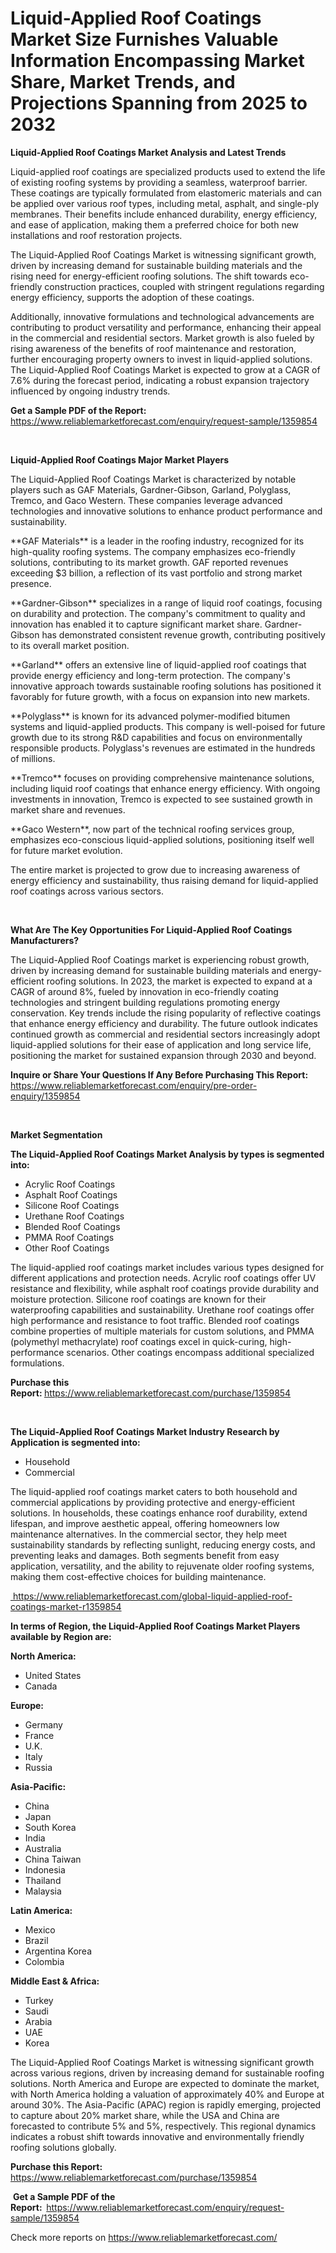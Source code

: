 <p><h1>Liquid-Applied Roof Coatings Market Size Furnishes Valuable Information Encompassing Market Share, Market Trends, and Projections Spanning from 2025 to 2032</h1></p><p><strong>Liquid-Applied Roof Coatings Market Analysis and Latest Trends</strong></p>
<p><p>Liquid-applied roof coatings are specialized products used to extend the life of existing roofing systems by providing a seamless, waterproof barrier. These coatings are typically formulated from elastomeric materials and can be applied over various roof types, including metal, asphalt, and single-ply membranes. Their benefits include enhanced durability, energy efficiency, and ease of application, making them a preferred choice for both new installations and roof restoration projects.</p><p>The Liquid-Applied Roof Coatings Market is witnessing significant growth, driven by increasing demand for sustainable building materials and the rising need for energy-efficient roofing solutions. The shift towards eco-friendly construction practices, coupled with stringent regulations regarding energy efficiency, supports the adoption of these coatings. </p><p>Additionally, innovative formulations and technological advancements are contributing to product versatility and performance, enhancing their appeal in the commercial and residential sectors. Market growth is also fueled by rising awareness of the benefits of roof maintenance and restoration, further encouraging property owners to invest in liquid-applied solutions. The Liquid-Applied Roof Coatings Market is expected to grow at a CAGR of 7.6% during the forecast period, indicating a robust expansion trajectory influenced by ongoing industry trends.</p></p>
<p><strong>Get a Sample PDF of the Report:&nbsp;</strong> <a href="https://www.reliablemarketforecast.com/enquiry/request-sample/1359854?utm_campaign=2533&utm_medium=2&utm_source=Github&utm_content=ia&utm_term=22032025&utm_id=liquid-applied-roof-coatings">https://www.reliablemarketforecast.com/enquiry/request-sample/1359854</a></p>
<p>&nbsp;</p>
<p><strong>Liquid-Applied Roof Coatings Major Market Players</strong></p>
<p><p>The Liquid-Applied Roof Coatings Market is characterized by notable players such as GAF Materials, Gardner-Gibson, Garland, Polyglass, Tremco, and Gaco Western. These companies leverage advanced technologies and innovative solutions to enhance product performance and sustainability.</p><p>**GAF Materials** is a leader in the roofing industry, recognized for its high-quality roofing systems. The company emphasizes eco-friendly solutions, contributing to its market growth. GAF reported revenues exceeding $3 billion, a reflection of its vast portfolio and strong market presence.</p><p>**Gardner-Gibson** specializes in a range of liquid roof coatings, focusing on durability and protection. The company's commitment to quality and innovation has enabled it to capture significant market share. Gardner-Gibson has demonstrated consistent revenue growth, contributing positively to its overall market position.</p><p>**Garland** offers an extensive line of liquid-applied roof coatings that provide energy efficiency and long-term protection. The company's innovative approach towards sustainable roofing solutions has positioned it favorably for future growth, with a focus on expansion into new markets.</p><p>**Polyglass** is known for its advanced polymer-modified bitumen systems and liquid-applied products. This company is well-poised for future growth due to its strong R&D capabilities and focus on environmentally responsible products. Polyglass's revenues are estimated in the hundreds of millions.</p><p>**Tremco** focuses on providing comprehensive maintenance solutions, including liquid roof coatings that enhance energy efficiency. With ongoing investments in innovation, Tremco is expected to see sustained growth in market share and revenues.</p><p>**Gaco Western**, now part of the technical roofing services group, emphasizes eco-conscious liquid-applied solutions, positioning itself well for future market evolution.</p><p>The entire market is projected to grow due to increasing awareness of energy efficiency and sustainability, thus raising demand for liquid-applied roof coatings across various sectors.</p></p>
<p>&nbsp;</p>
<p><strong>What Are The Key Opportunities For Liquid-Applied Roof Coatings Manufacturers?</strong></p>
<p><p>The Liquid-Applied Roof Coatings market is experiencing robust growth, driven by increasing demand for sustainable building materials and energy-efficient roofing solutions. In 2023, the market is expected to expand at a CAGR of around 8%, fueled by innovation in eco-friendly coating technologies and stringent building regulations promoting energy conservation. Key trends include the rising popularity of reflective coatings that enhance energy efficiency and durability. The future outlook indicates continued growth as commercial and residential sectors increasingly adopt liquid-applied solutions for their ease of application and long service life, positioning the market for sustained expansion through 2030 and beyond.</p></p>
<p><strong>Inquire or Share Your Questions If Any Before Purchasing This Report:</strong> <a href="https://www.reliablemarketforecast.com/enquiry/pre-order-enquiry/1359854?utm_campaign=2533&utm_medium=2&utm_source=Github&utm_content=ia&utm_term=22032025&utm_id=liquid-applied-roof-coatings">https://www.reliablemarketforecast.com/enquiry/pre-order-enquiry/1359854</a></p>
<p>&nbsp;</p>
<p><strong>Market Segmentation</strong></p>
<p><strong>The Liquid-Applied Roof Coatings Market Analysis by types is segmented into:</strong></p>
<p><ul><li>Acrylic Roof Coatings</li><li>Asphalt Roof Coatings</li><li>Silicone Roof Coatings</li><li>Urethane Roof Coatings</li><li>Blended Roof Coatings</li><li>PMMA Roof Coatings</li><li>Other Roof Coatings</li></ul></p>
<p><p>The liquid-applied roof coatings market includes various types designed for different applications and protection needs. Acrylic roof coatings offer UV resistance and flexibility, while asphalt roof coatings provide durability and moisture protection. Silicone roof coatings are known for their waterproofing capabilities and sustainability. Urethane roof coatings offer high performance and resistance to foot traffic. Blended roof coatings combine properties of multiple materials for custom solutions, and PMMA (polymethyl methacrylate) roof coatings excel in quick-curing, high-performance scenarios. Other coatings encompass additional specialized formulations.</p></p>
<p><strong>Purchase this Report:&nbsp;</strong><a href="https://www.reliablemarketforecast.com/purchase/1359854?utm_campaign=2533&utm_medium=2&utm_source=Github&utm_content=ia&utm_term=22032025&utm_id=liquid-applied-roof-coatings">https://www.reliablemarketforecast.com/purchase/1359854</a></p>
<p>&nbsp;</p>
<p><strong>The Liquid-Applied Roof Coatings Market Industry Research by Application is segmented into:</strong></p>
<p><ul><li>Household</li><li>Commercial</li></ul></p>
<p><p>The liquid-applied roof coatings market caters to both household and commercial applications by providing protective and energy-efficient solutions. In households, these coatings enhance roof durability, extend lifespan, and improve aesthetic appeal, offering homeowners low maintenance alternatives. In the commercial sector, they help meet sustainability standards by reflecting sunlight, reducing energy costs, and preventing leaks and damages. Both segments benefit from easy application, versatility, and the ability to rejuvenate older roofing systems, making them cost-effective choices for building maintenance.</p></p>
<p><a href="https://www.reliablemarketforecast.com/global-liquid-applied-roof-coatings-market-r1359854?utm_campaign=2533&utm_medium=2&utm_source=Github&utm_content=ia&utm_term=22032025&utm_id=liquid-applied-roof-coatings">&nbsp;https://www.reliablemarketforecast.com/global-liquid-applied-roof-coatings-market-r1359854</a></p>
<p><strong>In terms of Region, the Liquid-Applied Roof Coatings Market Players available by Region are:</strong></p>
<p>
    <p> <strong> North America: </strong>
        <ul>
            <li>United States</li>
            <li>Canada</li>
        </ul>
        </p> 
    <p> <strong> Europe: </strong>
        <ul>
            <li>Germany</li>
            <li>France</li>
            <li>U.K.</li>
            <li>Italy</li>
            <li>Russia</li>
        </ul>
        </p> 
    <p> <strong> Asia-Pacific: </strong>
        <ul>
            <li>China</li>
            <li>Japan</li>
            <li>South Korea</li>
            <li>India</li>
            <li>Australia</li>
            <li>China Taiwan</li>
            <li>Indonesia</li>
            <li>Thailand</li>
            <li>Malaysia</li>
        </ul>
        </p> 
    <p> <strong> Latin America: </strong>
        <ul>
            <li>Mexico</li>
            <li>Brazil</li>
            <li>Argentina Korea</li>
            <li>Colombia</li>
        </ul>
        </p> 
    <p> <strong> Middle East & Africa: </strong>
        <ul>
            <li>Turkey</li>
            <li>Saudi</li>
            <li>Arabia</li>
            <li>UAE</li>
            <li>Korea</li>
        </ul>
    </p>
    </p>
<p><p>The Liquid-Applied Roof Coatings Market is witnessing significant growth across various regions, driven by increasing demand for sustainable roofing solutions. North America and Europe are expected to dominate the market, with North America holding a valuation of approximately 40% and Europe at around 30%. The Asia-Pacific (APAC) region is rapidly emerging, projected to capture about 20% market share, while the USA and China are forecasted to contribute 5% and 5%, respectively. This regional dynamics indicates a robust shift towards innovative and environmentally friendly roofing solutions globally.</p></p>
<p><strong>Purchase this Report: </strong><a href="https://www.reliablemarketforecast.com/purchase/1359854?utm_campaign=2533&utm_medium=2&utm_source=Github&utm_content=ia&utm_term=22032025&utm_id=liquid-applied-roof-coatings">https://www.reliablemarketforecast.com/purchase/1359854</a></p>
<p>&nbsp;<strong>Get a Sample PDF of the Report:&nbsp;&nbsp;</strong><a href="https://www.reliablemarketforecast.com/enquiry/request-sample/1359854?utm_campaign=2533&utm_medium=2&utm_source=Github&utm_content=ia&utm_term=22032025&utm_id=liquid-applied-roof-coatings">https://www.reliablemarketforecast.com/enquiry/request-sample/1359854</a></p>
<p><strong></strong></p>
<p>Check more reports on <a href="https://www.reliablemarketforecast.com/?utm_campaign=2533&utm_medium=2&utm_source=Github&utm_content=ia&utm_term=22032025&utm_id=liquid-applied-roof-coatings">https://www.reliablemarketforecast.com/</a></p>